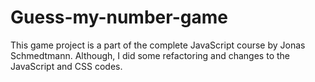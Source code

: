 # Guess-my-number-game
This game project is a part of the complete JavaScript course by Jonas Schmedtmann. Although, I did some refactoring and changes to the JavaScript and CSS codes.
